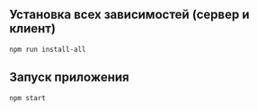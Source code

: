 ## Установка всех зависимостей (сервер и клиент)

```bash
npm run install-all
```

## Запуск приложения

```bash
npm start
```
